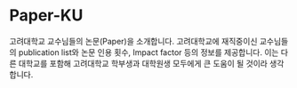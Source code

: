 # Paper-KU
고려대학교 교수님들의 논문(Paper)을 소개합니다.
고려대학교에 재직중이신 교수님들의 publication list와 논문 인용 횟수, Impact factor 등의 정보를 제공합니다.
이는 다른 대학교를 포함해 고려대학교 학부생과 대학원생 모두에게 큰 도움이 될 것이라 생각합니다.
